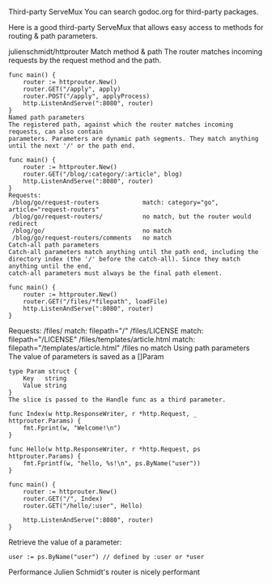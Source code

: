 Third-party ServeMux
You can search godoc.org for third-party packages.

Here is a good third-party ServeMux that allows easy access to methods for routing & path parameters.

julienschmidt/httprouter
Match method & path
The router matches incoming requests by the request method and the path.
```
func main() {
    router := httprouter.New()
    router.GET("/apply", apply)
    router.POST("/apply", applyProcess) 
    http.ListenAndServe(":8080", router)
}
Named path parameters
The registered path, against which the router matches incoming requests, can also contain 
parameters. Parameters are dynamic path segments. They match anything until the next '/' or the path end.

func main() {
    router := httprouter.New()
    router.GET("/blog/:category/:article", blog)
    http.ListenAndServe(":8080", router)
}
Requests:
 /blog/go/request-routers            match: category="go", article="request-routers"
 /blog/go/request-routers/           no match, but the router would redirect
 /blog/go/                           no match
 /blog/go/request-routers/comments   no match
Catch-all path parameters
Catch-all parameters match anything until the path end, including the
directory index (the '/' before the catch-all). Since they match anything until the end,
catch-all parameters must always be the final path element.

func main() {
    router := httprouter.New()
    router.GET("/files/*filepath", loadFile)
    http.ListenAndServe(":8080", router)
}
```
Requests:
 /files/                             match: filepath="/"
 /files/LICENSE                      match: filepath="/LICENSE"
 /files/templates/article.html       match: filepath="/templates/article.html"
 /files                              no match
Using path parameters
The value of parameters is saved as a []Param
```
type Param struct {
    Key   string
    Value string
}
The slice is passed to the Handle func as a third parameter.

func Index(w http.ResponseWriter, r *http.Request, _ httprouter.Params) {
    fmt.Fprint(w, "Welcome!\n")
}

func Hello(w http.ResponseWriter, r *http.Request, ps httprouter.Params) {
    fmt.Fprintf(w, "hello, %s!\n", ps.ByName("user"))
}

func main() {
    router := httprouter.New()
    router.GET("/", Index)
    router.GET("/hello/:user", Hello)

    http.ListenAndServe(":8080", router)
}
```
Retrieve the value of a parameter:
```
user := ps.ByName("user") // defined by :user or *user
```
Performance
Julien Schmidt's router is nicely performant
